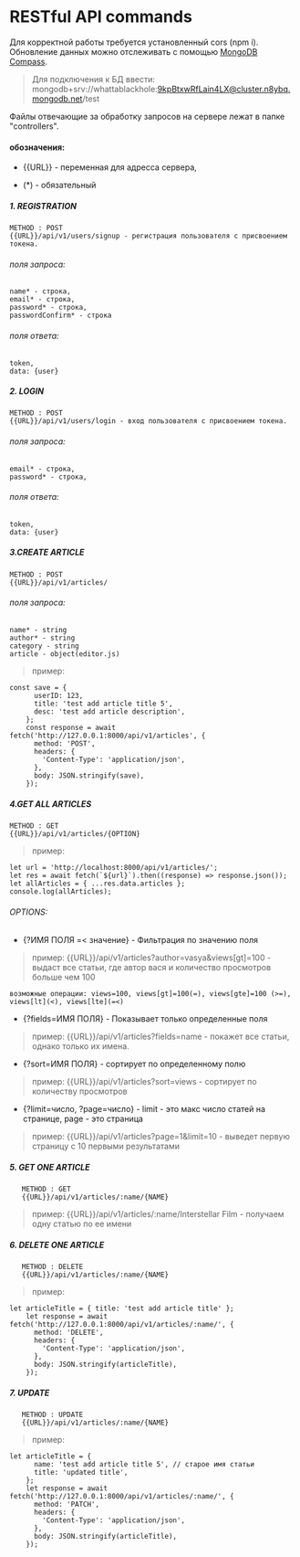 # RESTful API commands

Для корректной работы требуется установленный cors (npm i).
Обновление данных можно отслеживать с помощью [MongoDB Compass](http://https://www.mongodb.com/products/compass "MongoDB Compass").
> Для подключения к БД ввести:
mongodb+srv://whattablackhole:9kpBtxwRfLain4LX@cluster.n8ybq.mongodb.net/test

Файлы отвечающие за обработку запросов на сервере лежат в папке "controllers". 


#### обозначения:
- {{URL}} - переменная для адресса сервера,

- (\*) - обязательный

##### 1. REGISTRATION

	METHOD : POST
	{{URL}}/api/v1/users/signup - регистрация пользователя с присвоением токена.
######	поля запроса:
	name* - строка,
	email* - строка,
	password* - строка,
	passwordConfirm* - строка
###### поля ответа:
	token,
	data: {user}

##### 2. LOGIN

	METHOD : POST
	{{URL}}/api/v1/users/login - вход пользователя с присвоением токена.
###### поля запроса:
	email* - строка,
	password* - строка,
###### поля ответа:
	token,
	data: {user}

##### 3.CREATE ARTICLE

	METHOD : POST
	{{URL}}/api/v1/articles/
###### поля запроса:
	name* - string
	author* - string
	category - string
	article - object(editor.js)
> пример:

    const save = {
          userID: 123,
          title: 'test add article title 5',
          desc: 'test add article description',
        };
        const response = await fetch('http://127.0.0.1:8000/api/v1/articles', {
          method: 'POST',
          headers: {
            'Content-Type': 'application/json',
          },
          body: JSON.stringify(save),
        });


##### 4.GET ALL ARTICLES

	METHOD : GET
	{{URL}}/api/v1/articles/{OPTION}
> пример:

    let url = 'http://localhost:8000/api/v1/articles/';
    let res = await fetch(`${url}`).then((response) => response.json());
    let allArticles = { ...res.data.articles };
    console.log(allArticles);

###### OPTIONS:

- {?ИМЯ ПОЛЯ =< значение} - Фильтрация по значению поля
> пример:
{{URL}}/api/v1/articles?author=vasya&views[gt]=100 - выдаст все статьи, где автор вася и количество просмотров больше чем 100

    возможные операции: views=100, views[gt]=100(=), views[gte]=100 (>=), views[lt](<), views[lte](=<)

- {?fields=ИМЯ ПОЛЯ} - Показывает только определенные поля
> пример: 
{{URL}}/api/v1/articles?fields=name - покажет все статьи, однако только их имена.

- {?sort=ИМЯ ПОЛЯ} - сортирует по определенному полю
> пример:
{{URL}}/api/v1/articles?sort=views - сортирует по количеству просмотров

- {?limit=число, ?page=число} - limit - это макс число статей на странице, page - это страница
> пример:
{{URL}}/api/v1/articles?page=1&limit=10 - выведет первую страницу с 10 первыми результатами

##### 5. GET ONE ARTICLE
	   METHOD : GET
	   {{URL}}/api/v1/articles/:name/{NAME}
>  пример:
{{URL}}/api/v1/articles/:name/Interstellar Film - получаем одну статью по ее имени	   

##### 6. DELETE ONE ARTICLE

	   METHOD : DELETE
	   {{URL}}/api/v1/articles/:name/{NAME}
>    пример:

    let articleTitle = { title: 'test add article title' };
        let response = await fetch('http://127.0.0.1:8000/api/v1/articles/:name/', {
          method: 'DELETE',
          headers: {
            'Content-Type': 'application/json',
          },
          body: JSON.stringify(articleTitle),
        });

##### 7. UPDATE
	   METHOD : UPDATE
	   {{URL}}/api/v1/articles/:name/{NAME}
>    пример:

    let articleTitle = {
          name: 'test add article title 5', // старое имя статьи
          title: 'updated title',
        };
        let response = await fetch('http://127.0.0.1:8000/api/v1/articles/:name/', {
          method: 'PATCH',
          headers: {
            'Content-Type': 'application/json',
          },
          body: JSON.stringify(articleTitle),
        });

